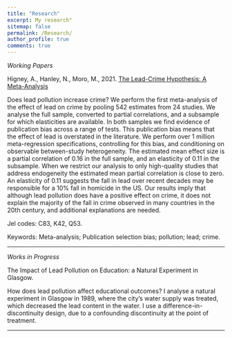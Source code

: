 ```yaml
---
title: "Research"
excerpt: My research"
sitemap: false
permalink: /Research/
author_profile: true
comments: true
---
```


<p><em>Working Papers</em></p>

Higney, A., Hanley, N., Moro, M., 2021. <a href="/home/assets/images/LeadCrimeMetaAnalysis_EER_20211208.pdf">The Lead-Crime Hypothesis: A Meta-Analysis</a>

Does lead pollution increase crime? We perform the first meta-analysis of the effect of lead on crime by pooling 542 estimates from 24 studies. We analyse the full sample, converted to partial correlations, and a subsample for which elasticities are available. In both samples we find evidence of publication bias across a range of tests. This publication bias means that the effect of lead is overstated in the literature. We perform over 1 million meta-regression specifications, controlling for this bias, and conditioning on observable between-study heterogeneity. The estimated mean effect size is a partial correlation of 0.16 in the full sample, and an elasticity of 0.11 in the subsample. When we restrict our analysis to only high-quality studies that address endogeneity the estimated mean partial correlation is close to zero. An elasticity of 0.11 suggests the fall in lead over recent decades may be responsible for a 10% fall in homicide in the US. Our results imply that although lead pollution does have a positive effect on crime, it does not explain the majority of the fall in crime observed in many countries in the 20th century, and additional explanations are needed.

Jel codes: C83, K42, Q53.

Keywords: Meta-analysis; Publication selection bias; pollution; lead; crime.


<hr>
<p><em>Works in Progress</em></p>

The Impact of Lead Pollution on Education: a Natural Experiment in Glasgow.

How does lead pollution affect educational outcomes? I analyse a natural experiment in Glasgow in 1989, where the city’s water supply was treated, which decreased the lead content in the water. I use a difference-in-discontinuity design, due to a confounding discontinuity at the point of treatment.

<hr>

